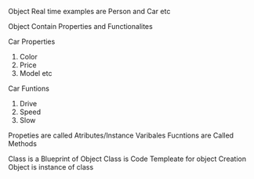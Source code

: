 Object Real time examples are Person and Car etc

Object Contain Properties and Functionalites 

Car Properties
1) Color
2) Price
3) Model etc

Car Funtions
1) Drive
2) Speed
3) Slow

Propeties are called Atributes/Instance Varibales 
Fucntions are Called Methods

Class is a Blueprint of Object
Class is Code Templeate for object Creation
Object is instance of class